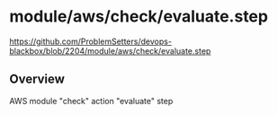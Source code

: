 # module/aws/check/evaluate.step

https://github.com/ProblemSetters/devops-blackbox/blob/2204/module/aws/check/evaluate.step

## Overview

AWS module "check" action "evaluate" step


